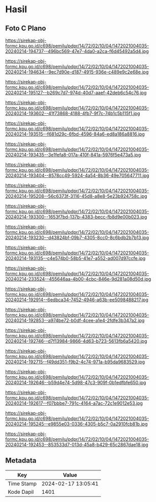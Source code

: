 # Hasil

## Foto C Plano

https://sirekap-obj-formc.kpu.go.id/c698/pemilu/pdpr/14/72/02/10/04/1472021004035-20240214-194737--496bc569-47e7-4da0-a2ca-f6d45492a5d4.jpg

https://sirekap-obj-formc.kpu.go.id/c698/pemilu/pdpr/14/72/02/10/04/1472021004035-20240214-194634--9ec7d90e-d187-4915-936e-c489e9c2e68e.jpg

https://sirekap-obj-formc.kpu.go.id/c698/pemilu/pdpr/14/72/02/10/04/1472021004035-20240214-195127--b269c7d7-974d-40d7-aaef-42deb6c54c76.jpg

https://sirekap-obj-formc.kpu.go.id/c698/pemilu/pdpr/14/72/02/10/04/1472021004035-20240214-193602--41f73868-4188-4fb7-9f7c-74b1c5b115f1.jpg

https://sirekap-obj-formc.kpu.go.id/c698/pemilu/pdpr/14/72/02/10/04/1472021004035-20240214-193515--f681d29c-6fbd-4596-84a6-ed8a186a8816.jpg

https://sirekap-obj-formc.kpu.go.id/c698/pemilu/pdpr/14/72/02/10/04/1472021004035-20240214-193435--3e1fefa8-017a-410f-841a-5976f5e473a5.jpg

https://sirekap-obj-formc.kpu.go.id/c698/pemilu/pdpr/14/72/02/10/04/1472021004035-20240214-193404--8578cc49-5924-4a54-8b36-49e705647711.jpg

https://sirekap-obj-formc.kpu.go.id/c698/pemilu/pdpr/14/72/02/10/04/1472021004035-20240214-195208--56c6373f-3116-45d8-a8e8-5e23b924758c.jpg

https://sirekap-obj-formc.kpu.go.id/c698/pemilu/pdpr/14/72/02/10/04/1472021004035-20240214-193300--1653f7bd-137b-4383-becc-fb8d9e00b023.jpg

https://sirekap-obj-formc.kpu.go.id/c698/pemilu/pdpr/14/72/02/10/04/1472021004035-20240214-193230--d43824bf-09b7-4305-8cc0-8c6bdb2b7b13.jpg

https://sirekap-obj-formc.kpu.go.id/c698/pemilu/pdpr/14/72/02/10/04/1472021004035-20240214-193135--c4e574b0-58b5-41e7-a552-ad007d97ccfe.jpg

https://sirekap-obj-formc.kpu.go.id/c698/pemilu/pdpr/14/72/02/10/04/1472021004035-20240214-233524--455646aa-4b00-4cbc-846e-9d281a08d50d.jpg

https://sirekap-obj-formc.kpu.go.id/c698/pemilu/pdpr/14/72/02/10/04/1472021004035-20240214-192914--6edbca34-7452-4946-a63b-ee5098488217.jpg

https://sirekap-obj-formc.kpu.go.id/c698/pemilu/pdpr/14/72/02/10/04/1472021004035-20240214-192853--a974be72-b0df-4cee-a1e4-2fdfe3b347a2.jpg

https://sirekap-obj-formc.kpu.go.id/c698/pemilu/pdpr/14/72/02/10/04/1472021004035-20240214-192746--d7f13984-9866-4d63-b723-5613fb6a5420.jpg

https://sirekap-obj-formc.kpu.go.id/c698/pemilu/pdpr/14/72/02/10/04/1472021004035-20240214-192715--f49dd351-f9b2-4c74-971a-b95da9683529.jpg

https://sirekap-obj-formc.kpu.go.id/c698/pemilu/pdpr/14/72/02/10/04/1472021004035-20240214-192646--b59d4e74-5d98-47c3-909f-0b1edfbfe650.jpg

https://sirekap-obj-formc.kpu.go.id/c698/pemilu/pdpr/14/72/02/10/04/1472021004035-20240214-192617--f07bbbe7-791c-4164-a7ac-72c1e9012e53.jpg

https://sirekap-obj-formc.kpu.go.id/c698/pemilu/pdpr/14/72/02/10/04/1472021004035-20240214-195245--e9855e03-0336-4305-b5c7-0a2910fcb81b.jpg

https://sirekap-obj-formc.kpu.go.id/c698/pemilu/pdpr/14/72/02/10/04/1472021004035-20240214-192453--853533d7-013d-45a8-b429-65c2867dae18.jpg


## Metadata

| Key        | Value               |
| ---------- | ------------------- |
| Time Stamp | 2024-02-17 13:05:41 |
| Kode Dapil | 1401                |




